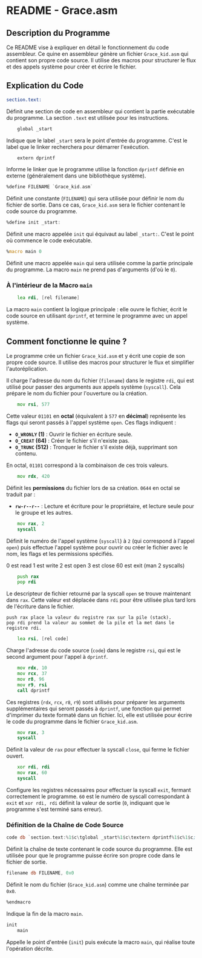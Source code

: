 # README - Grace.asm

## Description du Programme

Ce README vise à expliquer en détail le fonctionnement du code assembleur.
Ce quine en assembleur génère un fichier `Grace_kid.asm` qui contient son propre code source. Il utilise des macros pour structurer le flux et des appels système pour créer et écrire le fichier.

## Explication du Code

```asm
section.text:
```
Définit une section de code en assembleur qui contient la partie exécutable du programme. La section `.text` est utilisée pour les instructions.

```asm
    global _start
```
Indique que le label `_start` sera le point d'entrée du programme. C'est le label que le linker recherchera pour démarrer l'exécution.

```asm
    extern dprintf
```
Informe le linker que le programme utilise la fonction `dprintf` définie en externe (généralement dans une bibliothèque système).

```asm
%define FILENAME `Grace_kid.asm`
```
Définit une constante (`FILENAME`) qui sera utilisée pour définir le nom du fichier de sortie. Dans ce cas, `Grace_kid.asm` sera le fichier contenant le code source du programme.

```asm
%define init _start:
```
Définit une macro appelée `init` qui équivaut au label `_start:`. C'est le point où commence le code exécutable.

```asm
%macro main 0
```
Définit une macro appelée `main` qui sera utilisée comme la partie principale du programme. La macro `main` ne prend pas d'arguments (d'où le `0`).

### À l'intérieur de la Macro `main`

```asm
    lea rdi, [rel filename]
```
La macro `main` contient la logique principale : elle ouvre le fichier, écrit le code source en utilisant `dprintf`, et termine le programme avec un appel système.

## Comment fonctionne le quine ?

Le programme crée un fichier `Grace_kid.asm` et y écrit une copie de son propre code source. Il utilise des macros pour structurer le flux et simplifier l'autoréplication.

Il charge l'adresse du nom du fichier (`filename`) dans le registre `rdi`, qui est utilisé pour passer des arguments aux appels système (`syscall`). Cela prépare le nom du fichier pour l'ouverture ou la création.

```asm
    mov rsi, 577
```
Cette valeur `01101` en **octal** (équivalent à `577` en **décimal**) représente les flags qui seront passés à l'appel système `open`. Ces flags indiquent :
- **`O_WRONLY` (1)** : Ouvrir le fichier en écriture seule.
- **`O_CREAT` (64)** : Créer le fichier s'il n'existe pas.
- **`O_TRUNC` (512)** : Tronquer le fichier s'il existe déjà, supprimant son contenu.

En octal, `01101` correspond à la combinaison de ces trois valeurs.

```asm
    mov rdx, 420
```
Définit les **permissions** du fichier lors de sa création. `0644` en octal se traduit par :
- **`rw-r--r--`** : Lecture et écriture pour le propriétaire, et lecture seule pour le groupe et les autres.

```asm
    mov rax, 2
    syscall
```
Définit le numéro de l'appel système (`syscall`) à `2` (qui correspond à l'appel `open`) puis effectue l'appel système pour ouvrir ou créer le fichier avec le nom, les flags et les permissions spécifiés.

0 est read
1 est write
2 est open
3 est close
60 est exit
(man 2 syscalls)

```asm
    push rax
    pop rdi
```
Le descripteur de fichier retourné par la syscall `open` se trouve maintenant dans `rax`. Cette valeur est déplacée dans `rdi` pour être utilisée plus tard lors de l'écriture dans le fichier.

    push rax place la valeur du registre rax sur la pile (stack).
    pop rdi prend la valeur au sommet de la pile et la met dans le registre rdi.

```asm
    lea rsi, [rel code]
```
Charge l'adresse du code source (`code`) dans le registre `rsi`, qui est le second argument pour l'appel à `dprintf`.

```asm
    mov rdx, 10
    mov rcx, 37
    mov r8, 96
    mov r9, rsi
    call dprintf
```
Ces registres (`rdx`, `rcx`, `r8`, `r9`) sont utilisés pour préparer les arguments supplémentaires qui seront passés à `dprintf`, une fonction qui permet d'imprimer du texte formaté dans un fichier. Ici, elle est utilisée pour écrire le code du programme dans le fichier `Grace_kid.asm`.

```asm
    mov rax, 3
    syscall
```
Définit la valeur de `rax` pour effectuer la syscall `close`, qui ferme le fichier ouvert.

```asm
    xor rdi, rdi
    mov rax, 60
    syscall
```
Configure les registres nécessaires pour effectuer la syscall `exit`, fermant correctement le programme. `60` est le numéro de syscall correspondant à `exit` et `xor rdi, rdi` définit la valeur de sortie (`0`, indiquant que le programme s'est terminé sans erreur).

### Définition de la Chaîne de Code Source

```asm
code db `section.text:%1$c\tglobal _start%1$c\textern dprintf%1$c%1$c; Ce programme génère un fichier Grace_kid.c qui contient son propre code...`
```
Définit la chaîne de texte contenant le code source du programme. Elle est utilisée pour que le programme puisse écrire son propre code dans le fichier de sortie.

```asm
filename db FILENAME, 0x0
```
Définit le nom du fichier (`Grace_kid.asm`) comme une chaîne terminée par `0x0`.

```asm
%endmacro
```
Indique la fin de la macro `main`.

```asm
init
    main
```
Appelle le point d'entrée (`init`) puis exécute la macro `main`, qui réalise toute l'opération décrite.

